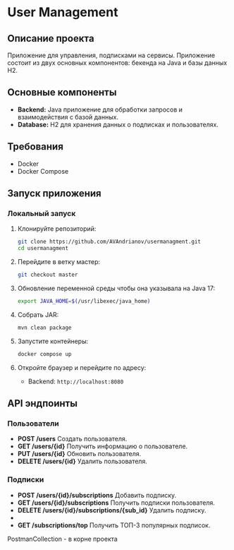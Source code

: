 # User Management

## Описание проекта

Приложение для управления, подписками на сервисы. Приложение состоит из двух основных компонентов: бекенда на Java и
базы данных H2.

## Основные компоненты

- **Backend:** Java приложение для обработки запросов и взаимодействия с базой данных.
- **Database:** H2 для хранения данных о подписках и пользователях.

## Требования

- Docker
- Docker Compose

## Запуск приложения

### Локальный запуск

1. Клонируйте репозиторий:

    ```bash
    git clone https://github.com/AVAndrianov/usermanagment.git
    cd usermanagment
    ```

2. Перейдите в ветку мастер:

   ```bash
   git checkout master
   ``` 

3. Обновление переменной среды чтобы она указывала на Java 17:

   ```bash
   export JAVA_HOME=$(/usr/libexec/java_home)
   ```  

4. Собрать JAR:

    ```bash
    mvn clean package
    ```

5. Запустите контейнеры:

    ```bash
    docker compose up
    ```

6. Откройте браузер и перейдите по адресу:

    - Backend: `http://localhost:8080`

## API эндпоинты

### Пользователи

- **POST /users** Создать пользователя.
- **GET /users/{id}** Получить информацию о пользователе.
- **PUT /users/{id}** Обновить пользователя.
- **DELETE /users/{id}** Удалить пользователя.

### Подписки

- **POST /users/{id}/subscriptions** Добавить подписку.
- **GET /users/{id}/subscriptions** Получить подписки пользователя.
- **DELETE /users/{id}/subscriptions/{sub_id}** Удалить подписку.
-
- **GET /subscriptions/top** Получить ТОП-3 популярных подписок.

PostmanCollection - в корне проекта
